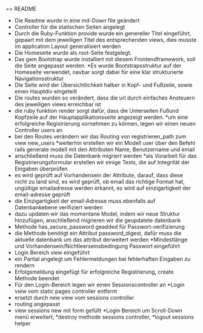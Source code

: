 == README

* Die Readme wurde in eine md-Down file geändert
* Controller für die statischen Seiten angelegt
* Durch die Ruby-Funktion provide wurde ein genereller Titel eingeführt, gepaart mit dem jeweiligen 
  Titel des entsprechenden views, dies musste im application Layout generalisiert werden
* Die Homeseite wurde als root-Seite festgelegt.
* Das gem Bootstrap wurde installiert mit diesem Frontendframework, soll die Seite angepasst werden.
*Es wurde Bootstrapsstruktur auf der Homeseite verwendet, navbar sorgt dabei für eine klar strukturierte Navigationsstruktur
* DIe Seite wird der Übersichtlichkeit halber in Kopf- und Fußzeile, sowie einen Hauptdiv eingeteilt
* Die routes wurden so verändert, dass die url durch einfaches Ansteuern des jeweiligen views erreichbar ist
* die ruby funktion render sorgt dafür, dass die Unterseiten Fußund Kopfzeile auf der Hauptapplikationsseite angezeigt werden.
*um eine erfolgreiche Registrierung vornehmen zu können, legen wir einen neuen Controller users an
* bei den Routes verändern wir das Routing von registrieren_path zum view new_users
*weiterhin erstellen wir ein Modell user über den Befehl rails generate modell mit den Attributen Name, Benutzername und email
* anschließend muss die Datenbank migriert werden
*als Vorarbeit für das Registrierungsformular erstellen wir einige Tests, die auf Integrität der Eingaben überprüfen
* es wird geprüft auf Vorhandensein der Attribute, darauf, dass diese nicht zu land sind, es wird geprüft, ob email das richtige Format hat, ungültige emailadresse werden erkannt, es wird auf einzigartigkeit der email-adresse geprüft
* die Einzigartigkeit der email-Adresse muss ebenfalls auf Datenbankebene verifiziert werden
* dazu updaten wir das momentane Model, indem wir neue Struktur hinzufügen, anschließend migrieren wir die geupdatete datenbank
* Methode  has_secure_password geadded für Passwort-verifizierung
* die Methode benötigt ein Attribut password_digest, dafür muss die aktuelle
 datenbank um das attribut derweitert werden
*Mindestlänge und Vorhandensein/Nichtleerseinsbedingung Passwort eingeführt
* Login Bereich view eingeführt
*  ein Partial angelegt um Fehlermeldungen bei fehlerhaften Eingaben zu rendern
* Erfolgsmeldung eingefügt für erfolgreiche Registrierung, create Methode beendet
* Für den Login-Bereich legen wir einen Sessionscontroller an
*Login view vom static pages controller entfernt
* ersetzt durch new view vom sessions controller
* routing angepasst
* view sessions new mit form gefüllt
*Login Bereich um Scroll-Down menü erweitert, 
*destroy methode sessions controller, 
*logout sessions helper

